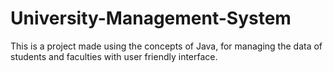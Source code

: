 # University-Management-System
This is a project made using the concepts of Java, for managing the data of students and faculties with user friendly interface.

